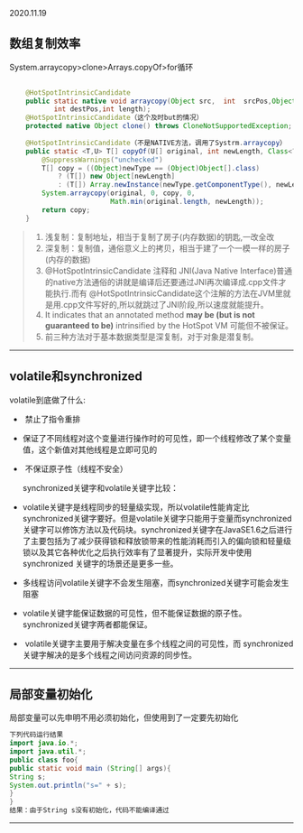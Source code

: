 2020.11.19

## 数组复制效率

System.arraycopy>clone>Arrays.copyOf>for循环

```java
 
    @HotSpotIntrinsicCandidate
    public static native void arraycopy(Object src,  int  srcPos,Object dest, 
           int destPos,int length);
    @HotSpotIntrinsicCandidate（这个及时but的情况）
    protected native Object clone() throws CloneNotSupportedException;
 
    @HotSpotIntrinsicCandidate（不是NATIVE方法，调用了Systrm.arraycopy）
    public static <T,U> T[] copyOf(U[] original, int newLength, Class<? extends T[]> newType) {
        @SuppressWarnings("unchecked")
        T[] copy = ((Object)newType == (Object)Object[].class)
            ? (T[]) new Object[newLength]
            : (T[]) Array.newInstance(newType.getComponentType(), newLength);
        System.arraycopy(original, 0, copy, 0,
                         Math.min(original.length, newLength));
        return copy;
    }
```

>1. 浅复制：复制地址，相当于复制了房子(内存数据)的钥匙,一改全改
>2. 深复制：复制值，通俗意义上的拷贝，相当于建了一个一模一样的房子(内存的数据)
>3. @HotSpotIntrinsicCandidate 注释和 JNI(Java Native  Interface)普通的native方法通俗的讲就是编译后还要通过JNI再次编译成.cpp文件才能执行.而有  @HotSpotIntrinsicCandidate这个注解的方法在JVM里就是用.cpp文件写好的,所以就跳过了JNI阶段,所以速度就能提升。
>4. It indicates that an annotated method **may be (but is not guaranteed to be)** intrinsified by the HotSpot VM 可能但不被保证。 
>5. 前三种方法对于基本数据类型是深复制，对于对象是潜复制。

------

## volatile和synchronized

  volatile到底做了什么: 

- ​    禁止了指令重排      

- ​    保证了不同线程对这个变量进行操作时的可见性，即一个线程修改了某个变量值，这个新值对其他线程是立即可见的      

- ​    不保证原子性（线程不安全）     

  synchronized关键字和volatile关键字比较： 

- ​    volatile关键字是线程同步的轻量级实现，所以volatile性能肯定比synchronized关键字要好。但是volatile关键字只能用于变量而synchronized关键字可以修饰方法以及代码块。synchronized关键字在JavaSE1.6之后进行了主要包括为了减少获得锁和释放锁带来的性能消耗而引入的偏向锁和轻量级锁以及其它各种优化之后执行效率有了显著提升，实际开发中使用 synchronized 关键字的场景还是更多一些。      

- ​    多线程访问volatile关键字不会发生阻塞，而synchronized关键字可能会发生阻塞      

- ​    volatile关键字能保证数据的可见性，但不能保证数据的原子性。synchronized关键字两者都能保证。      

- ​    volatile关键字主要用于解决变量在多个线程之间的可见性，而 synchronized关键字解决的是多个线程之间访问资源的同步性。     

------

## 局部变量初始化

 局部变量可以先申明不用必须初始化，但使用到了一定要先初始化 

```java
下列代码运行结果
import java.io.*;
import java.util.*;
public class foo{
public static void main (String[] args){
String s;
System.out.println("s=" + s);
}
}
结果：由于String s没有初始化，代码不能编译通过
```

------

